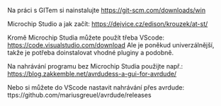 Na práci s GITem si nainstalujte
    https://git-scm.com/downloads/win

Microchip Studio a jak začít:
https://dejvice.cz/edison/krouzek/at-st/

Kromě Microchip Studia můžete použít třeba VScode:
https://code.visualstudio.com/download
Ale je poněkud univerzálnější, takže je potřeba doinstalovat vhodné pluginy a podobně.

Na nahrávání programu bez Microchip Studia použijte např.:
https://blog.zakkemble.net/avrdudess-a-gui-for-avrdude/


Nebo si můžete do VScode nastavit nahrávání přes avrdude:
    ttps://github.com/mariusgreuel/avrdude/releases 

